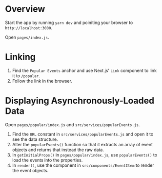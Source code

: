 # Overview

Start the app by running `yarn dev` and poiniting your browser to `http://localhost:3000`.

Open `pages/index.js`.

# Linking

1. Find the `Popular Events` anchor and use Next.js' `Link` component to link it to `/popular`.
2. Follow the link in the browser.

# Displaying Asynchronously-Loaded Data

Open `pages/popular/index.js` and `src/services/popularEvents.js`.

1. Find the `URL` constant in `src/services/popularEvents.js` and open it to see the data structure.
2. Alter the `popularEvents()` function so that it extracts an array of event objects and returns that instead the raw data.
3. In `getInitialProps()` in `pages/popular/index.js`, use `popularEvents()` to load the events into the properties.
4. In `render()`, use the component in `src/components/EventItem` to render the event objects.
